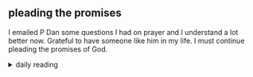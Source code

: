 ## pleading the promises

I emailed P Dan some questions I had on prayer and I understand a lot better now. Grateful to have someone like him in my life. I must continue pleading the promises of God.

<details markdown="1">
<summary>daily reading</summary>

| {{ page.date | date: "%B %-d, %Y" }} |
| :-------------: |
| [1 Sam. 2; Rom. 2; Jer. 40; Ps. 15–16]({% link _Bible/Bible-year-1.md %}) |
| [WCF 16, 19-20; WSC 39-44, 82-83; WLC 91-101, 149]({% link _westminster/westminster-month-2.md %}) |
| [The Athanasian Creed](https://threeforms.org/the-athanasian-creed/) |

</details>